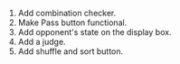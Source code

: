 1. Add combination checker.
2. Make Pass button functional.
3. Add opponent's state on the display box.
4. Add a judge.
5. Add shuffle and sort button.